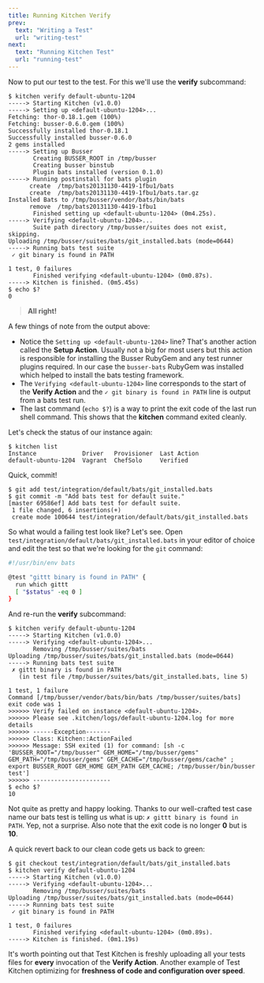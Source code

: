 ```yaml
---
title: Running Kitchen Verify
prev:
  text: "Writing a Test"
  url: "writing-test"
next:
  text: "Running Kitchen Test"
  url: "running-test"
---
```


Now to put our test to the test. For this we'll use the **verify** subcommand:

~~~
$ kitchen verify default-ubuntu-1204
-----> Starting Kitchen (v1.0.0)
-----> Setting up <default-ubuntu-1204>...
Fetching: thor-0.18.1.gem (100%)
Fetching: busser-0.6.0.gem (100%)
Successfully installed thor-0.18.1
Successfully installed busser-0.6.0
2 gems installed
-----> Setting up Busser
       Creating BUSSER_ROOT in /tmp/busser
       Creating busser binstub
       Plugin bats installed (version 0.1.0)
-----> Running postinstall for bats plugin
      create  /tmp/bats20131130-4419-1fbu1/bats
      create  /tmp/bats20131130-4419-1fbu1/bats.tar.gz
Installed Bats to /tmp/busser/vendor/bats/bin/bats
      remove  /tmp/bats20131130-4419-1fbu1
       Finished setting up <default-ubuntu-1204> (0m4.25s).
-----> Verifying <default-ubuntu-1204>...
       Suite path directory /tmp/busser/suites does not exist, skipping.
Uploading /tmp/busser/suites/bats/git_installed.bats (mode=0644)
-----> Running bats test suite
 ✓ git binary is found in PATH

1 test, 0 failures
       Finished verifying <default-ubuntu-1204> (0m0.87s).
-----> Kitchen is finished. (0m5.45s)
$ echo $?
0
~~~

> **All right!**

A few things of note from the output above:

* Notice the `Setting up <default-ubuntu-1204>` line? That's another action called the **Setup Action**. Usually not a big for most users but this action is responsible for installing the Busser RubyGem and any test runner plugins required. In our case the `busser-bats` RubyGem was installed which helped to install the bats testing framework.
* The `Verifying <default-ubuntu-1204>` line corresponds to the start of the **Verify Action** and the `✓ git binary is found in PATH` line is output from a bats test run.
* The last command (`echo $?`) is a way to print the exit code of the last run shell command. This shows that the **kitchen** command exited cleanly.

Let's check the status of our instance again:

~~~
$ kitchen list
Instance             Driver   Provisioner  Last Action
default-ubuntu-1204  Vagrant  ChefSolo     Verified
~~~

Quick, commit!

~~~
$ git add test/integration/default/bats/git_installed.bats
$ git commit -m "Add bats test for default suite."
[master 69586ef] Add bats test for default suite.
 1 file changed, 6 insertions(+)
 create mode 100644 test/integration/default/bats/git_installed.bats
~~~

So what would a failing test look like? Let's see. Open `test/integration/default/bats/git_installed.bats` in your editor of choice and edit the test so that we're looking for the `git` command:

~~~sh
#!/usr/bin/env bats

@test "gittt binary is found in PATH" {
  run which gittt
  [ "$status" -eq 0 ]
}
~~~

And re-run the **verify** subcommand:

~~~
$ kitchen verify default-ubuntu-1204
-----> Starting Kitchen (v1.0.0)
-----> Verifying <default-ubuntu-1204>...
       Removing /tmp/busser/suites/bats
Uploading /tmp/busser/suites/bats/git_installed.bats (mode=0644)
-----> Running bats test suite
 ✗ gittt binary is found in PATH
   (in test file /tmp/busser/suites/bats/git_installed.bats, line 5)

1 test, 1 failure
Command [/tmp/busser/vendor/bats/bin/bats /tmp/busser/suites/bats] exit code was 1
>>>>>> Verify failed on instance <default-ubuntu-1204>.
>>>>>> Please see .kitchen/logs/default-ubuntu-1204.log for more details
>>>>>> ------Exception-------
>>>>>> Class: Kitchen::ActionFailed
>>>>>> Message: SSH exited (1) for command: [sh -c 'BUSSER_ROOT="/tmp/busser" GEM_HOME="/tmp/busser/gems" GEM_PATH="/tmp/busser/gems" GEM_CACHE="/tmp/busser/gems/cache" ; export BUSSER_ROOT GEM_HOME GEM_PATH GEM_CACHE; /tmp/busser/bin/busser test']
>>>>>> ----------------------
$ echo $?
10
~~~

Not quite as pretty and happy looking. Thanks to our well-crafted test case name our bats test is telling us what is up: `✗ gittt binary is found in PATH`. Yep, not a surprise. Also note that the exit code is no longer **0** but is **10**.

A quick revert back to our clean code gets us back to green:

~~~
$ git checkout test/integration/default/bats/git_installed.bats
$ kitchen verify default-ubuntu-1204
-----> Starting Kitchen (v1.0.0)
-----> Verifying <default-ubuntu-1204>...
       Removing /tmp/busser/suites/bats
Uploading /tmp/busser/suites/bats/git_installed.bats (mode=0644)
-----> Running bats test suite
 ✓ git binary is found in PATH

1 test, 0 failures
       Finished verifying <default-ubuntu-1204> (0m0.89s).
-----> Kitchen is finished. (0m1.19s)
~~~

It's worth pointing out that Test Kitchen is freshly uploading all your tests files for **every** invocation of the **Verify Action**. Another example of Test Kitchen optimizing for **freshness of code and configuration over speed**.
